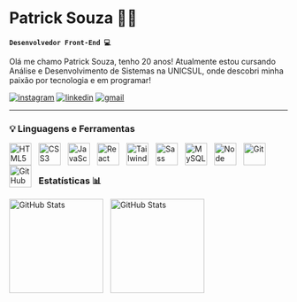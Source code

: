 # Patrick Souza 👨‍💻

**`Desenvolvedor Front-End 💻`**

Olá me chamo Patrick Souza, tenho 20 anos! Atualmente estou cursando Análise e Desenvolvimento de Sistemas na UNICSUL, onde descobri minha paixão por tecnologia e em programar!

<p align="left">
      <a href="https://www.instagram.com/pk_souzx/">
         <img alt="instagram" 
         title="Me siga no Instagram!"
         src="https://img.shields.io/badge/Instagram-E4705F?style=for-the-badge&logo=instagram&logoColor=white"/></a> 
      <a href="https://www.linkedin.com/in/patrick-souza-8b4966290/">
         <img alt="linkedin" 
         title="Meu LinkedIn" 
         src="https://img.shields.io/badge/LinkedIn-0077B5?style=for-the-badge&logo=linkedin&logoColor=white"/></a> 
      <a href="mailto:patricksa2004@gmail.com">
         <img alt="gmail" 
        title="Contato" 
        src="https://img.shields.io/badge/Gmail-D14836?style=for-the-badge&logo=gmail&logoColor=white"/></a>
   </p>

---

### 💡 Linguagens e Ferramentas 
      
   <img src="https://cdn.jsdelivr.net/gh/devicons/devicon@latest/icons/html5/html5-original.svg"
         align="left"
         alt="HTML5"
         title="HTML5"
         width="40px"
         style="padding-right: 10px;" />
         <img src="https://cdn.jsdelivr.net/gh/devicons/devicon@latest/icons/css3/css3-original.svg"
         align="left"
         alt="CSS3"
         title="CSS3"
         width="40px"
         style="padding-right: 10px;" />
         <img src="https://cdn.jsdelivr.net/gh/devicons/devicon@latest/icons/javascript/javascript-original.svg"
         align="left"
         alt="JavaScript"
         title="JavaScript"
         width="40px"
         style="padding-right: 10px;" />
         <img src="https://cdn.jsdelivr.net/gh/devicons/devicon@latest/icons/react/react-original.svg"
         align="left"
         alt="React"
         title="React"
         width="40px"
         style="padding-right: 10px;" />
         <img src="https://cdn.jsdelivr.net/gh/devicons/devicon@latest/icons/tailwindcss/tailwindcss-original.svg"
         align="left"
         alt="TailwindCSS"
         title="TailwindCSS"
         width="40px"
         style="padding-right: 10px;" />
         <img src="https://cdn.jsdelivr.net/gh/devicons/devicon@latest/icons/sass/sass-original.svg"
         align="left"
         alt="Sass"
         title="Sass"
         width="40px"
         style="padding-right: 10px;" />
         <img src="https://cdn.jsdelivr.net/gh/devicons/devicon@latest/icons/mysql/mysql-plain-wordmark.svg"
         align="left"
         alt="MySQL"
         title="MySQL"
         width="40px"
         style="padding-right: 10px;" />
         <img src="https://cdn.jsdelivr.net/gh/devicons/devicon@latest/icons/nodejs/nodejs-original.svg"
         align="left"
         alt="Node"
         title="Node"
         width="40px"
         style="padding-right: 10px;" />
         <img src="https://cdn.jsdelivr.net/gh/devicons/devicon@latest/icons/git/git-original.svg"
         align="left"
         alt="Git"
         title="Git"
         width="40px"
         style="padding-right: 10px;" />
         <img src="https://cdn.jsdelivr.net/gh/devicons/devicon@latest/icons/github/github-original.svg"
         align="left"
         alt="GitHub"
         title="GitHub"
         width="40px"
         style="padding-right: 10px;" />
          
   <br>
   <br>

   ### Estatísticas 📊

   <img src="https://github-readme-stats.vercel.app/api?username=PatrickSouza2245&show_icons=true&theme=onedark&include_all_commits=true&locale=pt-br"
         align="left"
         alt="GitHub Stats"
         height="170"
         style="padding-right: 10px;" />

   <img src="https://github-readme-stats.vercel.app/api/top-langs/?username=patricksouza2245&layout=compact&theme=onedark&locale=pt-br&custom_title=Tecnologias&langs_count=6"
         align="left"
         alt="GitHub Stats"
         height="170"
         style="padding-right: 10px;" />
